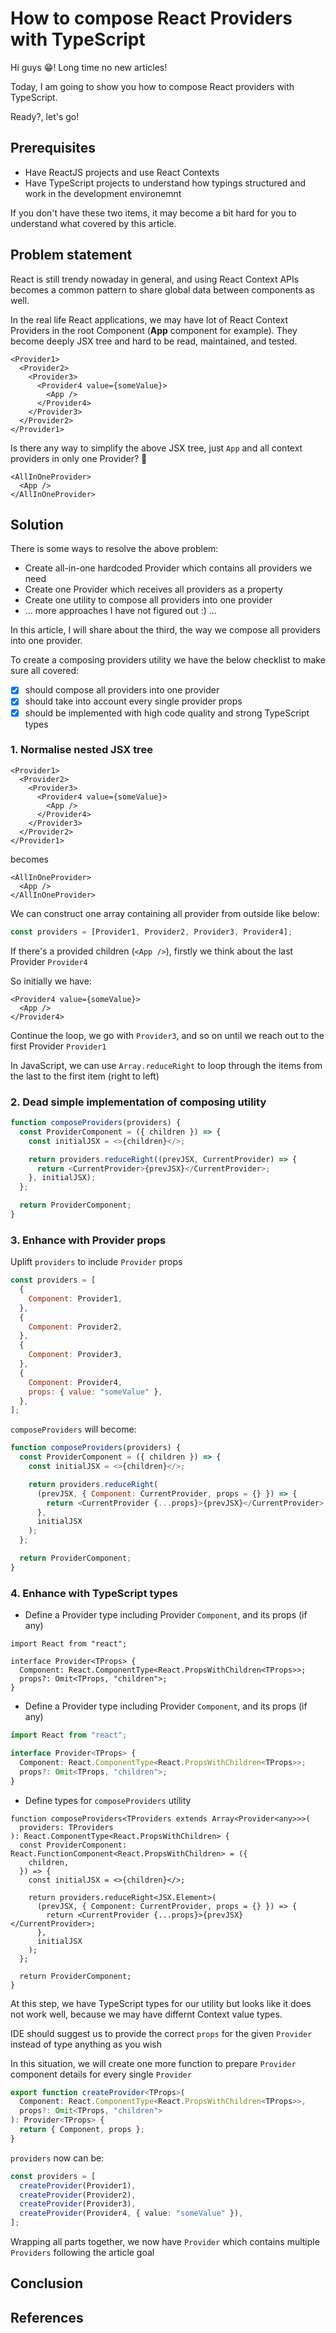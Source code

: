 # How to compose React Providers with TypeScript

Hi guys 😁!
Long time no new articles!

Today, I am going to show you how to compose React providers with TypeScript.

Ready?, let's go!

## Prerequisites

- Have ReactJS projects and use React Contexts
- Have TypeScript projects to understand how typings structured and work in the development environemnt

If you don't have these two items, it may become a bit hard for you to understand what covered by this article.

## Problem statement

React is still trendy nowaday in general, and using React Context APIs becomes a common pattern to share global data between components as well.

In the real life React applications, we may have lot of React Context Providers in the root Component (**App** component for example). They become deeply JSX tree and hard to be read, maintained, and tested.

```tsx
<Provider1>
  <Provider2>
    <Provider3>
      <Provider4 value={someValue}>
        <App />
      </Provider4>
    </Provider3>
  </Provider2>
</Provider1>
```

Is there any way to simplify the above JSX tree, just `App` and all context providers in only one Provider? 🤔

```tsx
<AllInOneProvider>
  <App />
</AllInOneProvider>
```

## Solution

There is some ways to resolve the above problem:

- Create all-in-one hardcoded Provider which contains all providers we need
- Create one Provider which receives all providers as a property
- Create one utility to compose all providers into one provider
- ... more approaches I have not figured out :\) ...

In this article, I will share about the third, the way we compose all providers into one provider.

To create a composing providers utility we have the below checklist to make sure all covered:

- [x] should compose all providers into one provider
- [x] should take into account every single provider props
- [x] should be implemented with high code quality and strong TypeScript types

### 1. Normalise nested JSX tree

```tsx
<Provider1>
  <Provider2>
    <Provider3>
      <Provider4 value={someValue}>
        <App />
      </Provider4>
    </Provider3>
  </Provider2>
</Provider1>
```

becomes

```tsx
<AllInOneProvider>
  <App />
</AllInOneProvider>
```

We can construct one array containing all provider from outside like below:

```ts
const providers = [Provider1, Provider2, Provider3, Provider4];
```

If there's a provided children (`<App />`), firstly we think about the last Provider `Provider4`

So initially we have:

```tsx
<Provider4 value={someValue}>
  <App />
</Provider4>
```

Continue the loop, we go with `Provider3`, and so on until we reach out to the first Provider `Provider1`

In JavaScript, we can use `Array.reduceRight` to loop through the items from the last to the first item (right to left)

### 2. Dead simple implementation of composing utility

```js
function composeProviders(providers) {
  const ProviderComponent = ({ children }) => {
    const initialJSX = <>{children}</>;

    return providers.reduceRight((prevJSX, CurrentProvider) => {
      return <CurrentProvider>{prevJSX}</CurrentProvider>;
    }, initialJSX);
  };

  return ProviderComponent;
}
```

### 3. Enhance with Provider props

Uplift `providers` to include `Provider` props

```js
const providers = [
  {
    Component: Provider1,
  },
  {
    Component: Provider2,
  },
  {
    Component: Provider3,
  },
  {
    Component: Provider4,
    props: { value: "someValue" },
  },
];
```

`composeProviders` will become:

```js
function composeProviders(providers) {
  const ProviderComponent = ({ children }) => {
    const initialJSX = <>{children}</>;

    return providers.reduceRight(
      (prevJSX, { Component: CurrentProvider, props = {} }) => {
        return <CurrentProvider {...props}>{prevJSX}</CurrentProvider>;
      },
      initialJSX
    );
  };

  return ProviderComponent;
}
```

### 4. Enhance with TypeScript types

- Define a Provider type including Provider `Component`, and its props (if any)

```tsx
import React from "react";

interface Provider<TProps> {
  Component: React.ComponentType<React.PropsWithChildren<TProps>>;
  props?: Omit<TProps, "children">;
}
```

- Define a Provider type including Provider `Component`, and its props (if any)

```ts
import React from "react";

interface Provider<TProps> {
  Component: React.ComponentType<React.PropsWithChildren<TProps>>;
  props?: Omit<TProps, "children">;
}
```

- Define types for `composeProviders` utility

```tsx
function composeProviders<TProviders extends Array<Provider<any>>>(
  providers: TProviders
): React.ComponentType<React.PropsWithChildren> {
  const ProviderComponent: React.FunctionComponent<React.PropsWithChildren> = ({
    children,
  }) => {
    const initialJSX = <>{children}</>;

    return providers.reduceRight<JSX.Element>(
      (prevJSX, { Component: CurrentProvider, props = {} }) => {
        return <CurrentProvider {...props}>{prevJSX}</CurrentProvider>;
      },
      initialJSX
    );
  };

  return ProviderComponent;
}
```

At this step, we have TypeScript types for our utility but looks like it does not work well, because we may have differnt Context value types.

IDE should suggest us to provide the correct `props` for the given `Provider` instead of type anything as you wish

In this situation, we will create one more function to prepare `Provider` component details for every single `Provider`

```ts
export function createProvider<TProps>(
  Component: React.ComponentType<React.PropsWithChildren<TProps>>,
  props?: Omit<TProps, "children">
): Provider<TProps> {
  return { Component, props };
}
```

`providers` now can be:

```ts
const providers = [
  createProvider(Provider1),
  createProvider(Provider2),
  createProvider(Provider3),
  createProvider(Provider4, { value: "someValue" }),
];
```

Wrapping all parts together, we now have `Provider` which contains multiple `Providers` following the article goal

## Conclusion

## References
